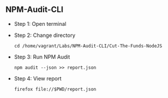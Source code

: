 ## NPM-Audit-CLI
* Step 1: Open terminal
* Step 2: Change directory

	 `cd /home/vagrant/Labs/NPM-Audit-CLI/Cut-The-Funds-NodeJS`
* Step 3: Run NPM Audit 
	
	`npm audit --json >> report.json`
* Step 4: View report
	
	`firefox file://$PWD/report.json`

